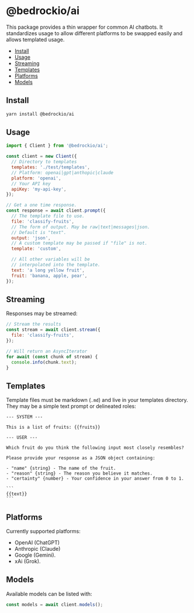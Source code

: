 # @bedrockio/ai

This package provides a thin wrapper for common AI chatbots. It standardizes
usage to allow different platforms to be swapped easily and allows templated
usage.

- [Install](#install)
- [Usage](#usage)
- [Streaming](#stream)
- [Templates](#templates)
- [Platforms](#platforms)
- [Models](#models)

## Install

```bash
yarn install @bedrockio/ai
```

## Usage

```js
import { Client } from '@bedrockio/ai';

const client = new Client({
  // Directory to templates
  templates: './test/templates',
  // Platform: openai|gpt|anthopic|claude
  platform: 'openai',
  // Your API key
  apiKey: 'my-api-key',
});

// Get a one time response.
const response = await client.prompt({
  // The template file to use.
  file: 'classify-fruits',
  // The form of output. May be raw|text|messages|json.
  // Default is "text".
  output: 'json',
  // A custom template may be passed if "file" is not.
  template: 'custom',

  // All other variables will be
  // interpolated into the template.
  text: 'a long yellow fruit',
  fruit: 'banana, apple, pear',
});
```

## Streaming

Responses may be streamed:

```js
// Stream the results
const stream = await client.stream({
  file: 'classify-fruits',
});

// Will return an AsyncIterator
for await (const chunk of stream) {
  console.info(chunk.text);
}
```

## Templates

Template files must be markdown (`.md`) and live in your templates directory.
They may be a simple text prompt or delineated roles:

````
--- SYSTEM ---

This is a list of fruits: {{fruits}}

--- USER ---

Which fruit do you think the following input most closely resembles?

Please provide your response as a JSON object containing:

- "name" {string} - The name of the fruit.
- "reason" {string} - The reason you believe it matches.
- "certainty" {number} - Your confidence in your answer from 0 to 1.

```
{{text}}
```
````

## Platforms

Currently supported platforms:

- OpenAI (ChatGPT)
- Anthropic (Claude)
- Google (Gemini).
- xAi (Grok).

## Models

Available models can be listed with:

```js
const models = await client.models();
```
